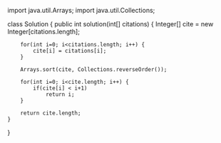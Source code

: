 import java.util.Arrays;
import java.util.Collections;

class Solution {
    public int solution(int[] citations) {
        Integer[] cite = new Integer[citations.length];
        
        for(int i=0; i<citations.length; i++) {
            cite[i] = citations[i];
        }
        
        Arrays.sort(cite, Collections.reverseOrder());
        
        for(int i=0; i<cite.length; i++) {
            if(cite[i] < i+1) 
                return i;
        }
        
        return cite.length;
    }
}